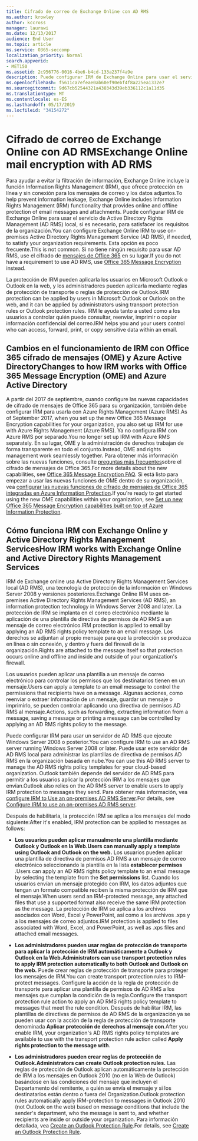 ```yaml
---
title: Cifrado de correo de Exchange Online con AD RMS
ms.author: krowley
author: kccross
manager: laurawi
ms.date: 12/13/2017
audience: End User
ms.topic: article
ms.service: O365-seccomp
localization_priority: Normal
search.appverid:
- MET150
ms.assetid: 2c956776-0016-4be6-b4cd-133a237f4a9e
description: Puede configurar IRM de Exchange Online para usar el servicio de Active Directory Rights Management (AD RMS) local, si es necesario, para satisfacer los requisitos de la organización. Esta opción es poco frecuente. Si no tiene ningún requisito para usar AD RMS, use el cifrado de mensajes de Office en su lugar.
ms.openlocfilehash: f5611ca7efeae0ab60ef90ebf4f8a225ea1332e7
ms.sourcegitcommit: 9d67cb52544321a430343d39eb336112c1a11d35
ms.translationtype: MT
ms.contentlocale: es-ES
ms.lasthandoff: 05/17/2019
ms.locfileid: "34154272"
---
```

# <a name="exchange-online-mail-encryption-with-ad-rms"></a><span data-ttu-id="490bb-105">Cifrado de correo de Exchange Online con AD RMS</span><span class="sxs-lookup"><span data-stu-id="490bb-105">Exchange Online mail encryption with AD RMS</span></span>

<span data-ttu-id="490bb-106">Para ayudar a evitar la filtración de información, Exchange Online incluye la función Information Rights Management (IRM), que ofrece protección en línea y sin conexión para los mensajes de correo y los datos adjuntos.</span><span class="sxs-lookup"><span data-stu-id="490bb-106">To help prevent information leakage, Exchange Online includes Information Rights Management (IRM) functionality that provides online and offline protection of email messages and attachments.</span></span> <span data-ttu-id="490bb-107">Puede configurar IRM de Exchange Online para usar el servicio de Active Directory Rights Management (AD RMS) local, si es necesario, para satisfacer los requisitos de la organización.</span><span class="sxs-lookup"><span data-stu-id="490bb-107">You can configure Exchange Online IRM to use on-premises Active Directory Rights Management Service (AD RMS), if needed, to satisfy your organization requirements.</span></span> <span data-ttu-id="490bb-108">Esta opción es poco frecuente.</span><span class="sxs-lookup"><span data-stu-id="490bb-108">This is not common.</span></span> <span data-ttu-id="490bb-109">Si no tiene ningún requisito para usar AD RMS, use el cifrado de [mensajes de Office 365](ome.md) en su lugar.</span><span class="sxs-lookup"><span data-stu-id="490bb-109">If you do not have a requirement to use AD RMS, use [Office 365 Message Encryption](ome.md) instead.</span></span> 

<span data-ttu-id="490bb-110">La protección de IRM pueden aplicarla los usuarios en Microsoft Outlook o Outlook en la web, y los administradores pueden aplicarla mediante reglas de protección de transporte o reglas de protección de Outlook.</span><span class="sxs-lookup"><span data-stu-id="490bb-110">IRM protection can be applied by users in Microsoft Outlook or Outlook on the web, and it can be applied by administrators using transport protection rules or Outlook protection rules.</span></span> <span data-ttu-id="490bb-111">IRM le ayuda tanto a usted como a los usuarios a controlar quién puede consultar, reenviar, imprimir o copiar información confidencial del correo.</span><span class="sxs-lookup"><span data-stu-id="490bb-111">IRM helps you and your users control who can access, forward, print, or copy sensitive data within an email.</span></span>
  
## <a name="changes-to-how-irm-works-with-office-365-message-encryption-ome-and-azure-active-directory"></a><span data-ttu-id="490bb-112">Cambios en el funcionamiento de IRM con Office 365 cifrado de mensajes (OME) y Azure Active Directory</span><span class="sxs-lookup"><span data-stu-id="490bb-112">Changes to how IRM works with Office 365 Message Encryption (OME) and Azure Active Directory</span></span>

<span data-ttu-id="490bb-113">A partir del 2017 de septiembre, cuando configure las nuevas capacidades de cifrado de mensajes de Office 365 para su organización, también debe configurar IRM para usarla con Azure Rights Management (Azure RMS).</span><span class="sxs-lookup"><span data-stu-id="490bb-113">As of September 2017, when you set up the new Office 365 Message Encryption capabilities for your organization, you also set up IRM for use with Azure Rights Management (Azure RMS).</span></span> <span data-ttu-id="490bb-114">Ya no configura IRM con Azure RMS por separado.</span><span class="sxs-lookup"><span data-stu-id="490bb-114">You no longer set up IRM with Azure RMS separately.</span></span> <span data-ttu-id="490bb-115">En su lugar, OME y la administración de derechos trabajan de forma transparente en todo el conjunto.</span><span class="sxs-lookup"><span data-stu-id="490bb-115">Instead, OME and rights management work seamlessly together.</span></span> <span data-ttu-id="490bb-116">Para obtener más información sobre las nuevas funciones, consulte [preguntas más frecuentes](https://support.office.com/article/0432dce9-d9b6-4e73-8a13-4a932eb0081e)sobre el cifrado de mensajes de Office 365.</span><span class="sxs-lookup"><span data-stu-id="490bb-116">For more details about the new capabilities, see [Office 365 Message Encryption FAQ](https://support.office.com/article/0432dce9-d9b6-4e73-8a13-4a932eb0081e).</span></span> <span data-ttu-id="490bb-117">Si está listo para empezar a usar las nuevas funciones de OME dentro de su organización, vea [configurar las nuevas funciones de cifrado de mensajes de Office 365 integradas en Azure Information Protection](https://support.office.com/article/7ff0c040-b25c-4378-9904-b1b50210d00e).</span><span class="sxs-lookup"><span data-stu-id="490bb-117">If you're ready to get started using the new OME capabilities within your organization, see [Set up new Office 365 Message Encryption capabilities built on top of Azure Information Protection](https://support.office.com/article/7ff0c040-b25c-4378-9904-b1b50210d00e).</span></span>
  
## <a name="how-irm-works-with-exchange-online-and-active-directory-rights-management-services"></a><span data-ttu-id="490bb-118">Cómo funciona IRM con Exchange Online y Active Directory Rights Management Services</span><span class="sxs-lookup"><span data-stu-id="490bb-118">How IRM works with Exchange Online and Active Directory Rights Management Services</span></span>

<span data-ttu-id="490bb-119">IRM de Exchange online usa Active Directory Rights Management Services local (AD RMS), una tecnología de protección de la información en Windows Server 2008 y versiones posteriores.</span><span class="sxs-lookup"><span data-stu-id="490bb-119">Exchange Online IRM uses on-premises Active Directory Rights Management Services (AD RMS), an information protection technology in Windows Server 2008 and later.</span></span> <span data-ttu-id="490bb-120">La protección de IRM se implanta en el correo electrónico mediante la aplicación de una plantilla de directiva de permisos de AD RMS a un mensaje de correo electrónico.</span><span class="sxs-lookup"><span data-stu-id="490bb-120">IRM protection is applied to email by applying an AD RMS rights policy template to an email message.</span></span> <span data-ttu-id="490bb-121">Los derechos se adjuntan al propio mensaje para que la protección se produzca en línea o sin conexión, y dentro y fuera del firewall de la organización.</span><span class="sxs-lookup"><span data-stu-id="490bb-121">Rights are attached to the message itself so that protection occurs online and offline and inside and outside of your organization's firewall.</span></span>
  
<span data-ttu-id="490bb-122">Los usuarios pueden aplicar una plantilla a un mensaje de correo electrónico para controlar los permisos que los destinatarios tienen en un mensaje.</span><span class="sxs-lookup"><span data-stu-id="490bb-122">Users can apply a template to an email message to control the permissions that recipients have on a message.</span></span> <span data-ttu-id="490bb-123">Algunas acciones, como reenviar o extraer información de un mensaje, guardar un mensaje o imprimirlo, se pueden controlar aplicando una directiva de permisos AD RMS al mensaje.</span><span class="sxs-lookup"><span data-stu-id="490bb-123">Actions, such as forwarding, extracting information from a message, saving a message or printing a message can be controlled by applying an AD RMS rights policy to the message.</span></span>
  
<span data-ttu-id="490bb-124">Puede configurar IRM para usar un servidor de AD RMS que ejecute Windows Server 2008 o posterior.</span><span class="sxs-lookup"><span data-stu-id="490bb-124">You can configure IRM to use an AD RMS server running Windows Server 2008 or later.</span></span> <span data-ttu-id="490bb-125">Puede usar este servidor de AD RMS local para administrar las plantillas de directiva de permisos AD RMS en la organización basada en nube.</span><span class="sxs-lookup"><span data-stu-id="490bb-125">You can use this AD RMS server to manage the AD RMS rights policy templates for your cloud-based organization.</span></span> <span data-ttu-id="490bb-126">Outlook también depende del servidor de AD RMS para permitir a los usuarios aplicar la protección IRM a los mensajes que envían.</span><span class="sxs-lookup"><span data-stu-id="490bb-126">Outlook also relies on the AD RMS server to enable users to apply IRM protection to messages they send.</span></span> <span data-ttu-id="490bb-127">Para obtener más información, vea [configure IRM to Use an on-premises AD RMS Server](configure-irm-to-use-an-on-premises-ad-rms-server.md).</span><span class="sxs-lookup"><span data-stu-id="490bb-127">For details, see [Configure IRM to use an on-premises AD RMS server](configure-irm-to-use-an-on-premises-ad-rms-server.md).</span></span> 
  
<span data-ttu-id="490bb-128">Después de habilitarla, la protección IRM se aplica a los mensajes del modo siguiente:</span><span class="sxs-lookup"><span data-stu-id="490bb-128">After it's enabled, IRM protection can be applied to messages as follows:</span></span>
  
- <span data-ttu-id="490bb-129">**Los usuarios pueden aplicar manualmente una plantilla mediante Outlook y Outlook en la Web.**</span><span class="sxs-lookup"><span data-stu-id="490bb-129">**Users can manually apply a template using Outlook and Outlook on the web.**</span></span> <span data-ttu-id="490bb-130">Los usuarios pueden aplicar una plantilla de directiva de permisos AD RMS a un mensaje de correo electrónico seleccionando la plantilla en la lista **establecer permisos** .</span><span class="sxs-lookup"><span data-stu-id="490bb-130">Users can apply an AD RMS rights policy template to an email message by selecting the template from the **Set permissions** list.</span></span> <span data-ttu-id="490bb-131">Cuando los usuarios envían un mensaje protegido con IRM, los datos adjuntos que tengan un formato compatible reciben la misma protección de IRM que el mensaje.</span><span class="sxs-lookup"><span data-stu-id="490bb-131">When users send an IRM-protected message, any attached files that use a supported format also receive the same IRM protection as the message.</span></span> <span data-ttu-id="490bb-132">La protección de IRM se aplica a los archivos asociados con Word, Excel y PowerPoint, así como a los archivos .xps y a los mensajes de correo adjuntos.</span><span class="sxs-lookup"><span data-stu-id="490bb-132">IRM protection is applied to files associated with Word, Excel, and PowerPoint, as well as .xps files and attached email messages.</span></span> 
    
- <span data-ttu-id="490bb-133">**Los administradores pueden usar reglas de protección de transporte para aplicar la protección de IRM automáticamente a Outlook y Outlook en la Web.**</span><span class="sxs-lookup"><span data-stu-id="490bb-133">**Administrators can use transport protection rules to apply IRM protection automatically to both Outlook and Outlook on the web.**</span></span> <span data-ttu-id="490bb-134">Puede crear reglas de protección de transporte para proteger los mensajes de IRM.</span><span class="sxs-lookup"><span data-stu-id="490bb-134">You can create transport protection rules to IRM-protect messages.</span></span> <span data-ttu-id="490bb-135">Configure la acción de la regla de protección de transporte para aplicar una plantilla de permisos de AD RMS a los mensajes que cumplan la condición de la regla.</span><span class="sxs-lookup"><span data-stu-id="490bb-135">Configure the transport protection rule action to apply an AD RMS rights policy template to messages that meet the rule condition.</span></span> <span data-ttu-id="490bb-136">Después de habilitar IRM, las plantillas de directivas de permisos de AD RMS de la organización ya se pueden usar con la acción de la regla de protección de transporte denominada **Aplicar protección de derechos al mensaje con**.</span><span class="sxs-lookup"><span data-stu-id="490bb-136">After you enable IRM, your organization's AD RMS rights policy templates are available to use with the transport protection rule action called **Apply rights protection to the message with**.</span></span>
    
- <span data-ttu-id="490bb-137">**Los administradores pueden crear reglas de protección de Outlook.**</span><span class="sxs-lookup"><span data-stu-id="490bb-137">**Administrators can create Outlook protection rules.**</span></span> <span data-ttu-id="490bb-138">Las reglas de protección de Outlook aplican automáticamente la protección de IRM a los mensajes en Outlook 2010 (no en la Web de Outlook) basándose en las condiciones del mensaje que incluyen el Departamento del remitente, a quién se envía el mensaje y si los destinatarios están dentro o fuera del Organization.</span><span class="sxs-lookup"><span data-stu-id="490bb-138">Outlook protection rules automatically apply IRM-protection to messages in Outlook 2010 (not Outlook on the web) based on message conditions that include the sender's department, who the message is sent to, and whether recipients are inside or outside your organization.</span></span> <span data-ttu-id="490bb-139">Para información detallada, vea [Create an Outlook Protection Rule](http://technet.microsoft.com/library/da64750d-faaf-44de-ad8c-888eba7fbdbf.aspx).</span><span class="sxs-lookup"><span data-stu-id="490bb-139">For details, see [Create an Outlook Protection Rule](http://technet.microsoft.com/library/da64750d-faaf-44de-ad8c-888eba7fbdbf.aspx).</span></span>
    

